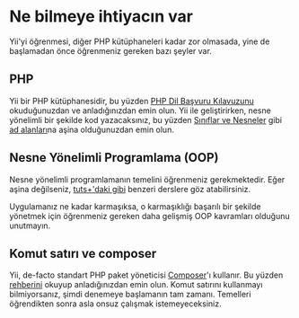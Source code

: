 # Ne bilmeye ihtiyacın var

Yii'yi öğrenmesi, diğer PHP kütüphaneleri kadar zor olmasada, yine de başlamadan önce öğrenmeniz gereken bazı şeyler var.

## PHP

Yii bir PHP kütüphanesidir, bu yüzden [PHP Dil Başvuru Kılavuzunu](https://secure.php.net/manual/tr/langref.php) okuduğunuzdan ve anladığınızdan emin olun. Yii ile geliştirirken, nesne yönelimli bir şekilde kod yazacaksınız, bu yüzden [Sınıflar ve Nesneler](https://secure.php.net/manual/tr/language.oop5.basic.php) gibi [ad alanları](https://secure.php.net/manual/en/language.namespaces.php)na aşina olduğunuzdan emin olun.

## Nesne Yönelimli Programlama (OOP)

Nesne yönelimli programlamanın temelini öğrenmeniz gerekmektedir. Eğer aşina değilseniz, [tuts+'daki gibi](https://code.tutsplus.com/tutorials/object-oriented-php-for-beginners--net-12762) benzeri derslere göz atabilirsiniz.

Uygulamanız ne kadar karmaşıksa, o karmaşıklığı başarılı bir şekilde yönetmek için öğrenmeniz gereken daha gelişmiş OOP kavramları olduğunu unutmayın.

## Komut satırı ve composer

Yii, de-facto standart PHP paket yöneticisi [Composer](https://getcomposer.org/)'ı kullanır. Bu yüzden [rehberini](https://getcomposer.org/doc/01-basic-usage.md) okuyup anladığınızdan emin olun. Komut satırını kullanmayı bilmiyorsanız, şimdi denemeye başlamanın tam zamanı. Temelleri öğrendikten sonra asla onsuz çalışmak istemeyeceksiniz.
